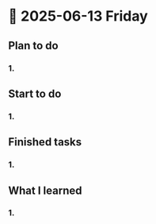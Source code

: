 # 📅 2025-06-13 Friday

## Plan to do
### 1.  

## Start to do
### 1.  

## Finished tasks
### 1. 

## What I learned
### 1.  
